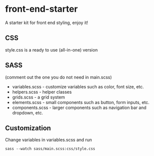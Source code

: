 # front-end-starter
A starter kit for front end styling, enjoy it!

## CSS
style.css is a ready to use (all-in-one) version

## SASS
(comment out the one you do not need in main.scss)
* variables.scss - customize variables such as color, font size, etc.
* helpers.scss - helper classes
* grids.scss - a grid system
* elements.scss - small components such as button, form inputs, etc.
* components.scss - larger components such as navigation bar and dropdown, etc.

## Customization
Change variables in variables.scss and run
```
sass --watch sass/main.scss:css/style.css
```